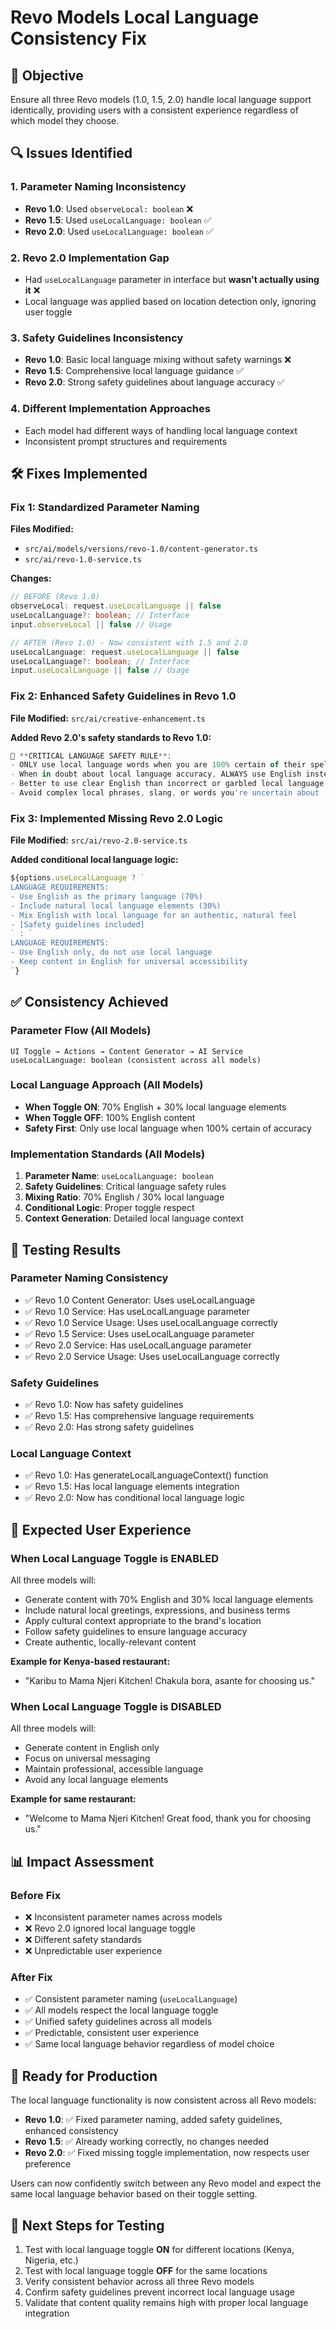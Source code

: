 # Revo Models Local Language Consistency Fix

## 🎯 **Objective**
Ensure all three Revo models (1.0, 1.5, 2.0) handle local language support identically, providing users with a consistent experience regardless of which model they choose.

## 🔍 **Issues Identified**

### **1. Parameter Naming Inconsistency**
- **Revo 1.0**: Used `observeLocal: boolean` ❌
- **Revo 1.5**: Used `useLocalLanguage: boolean` ✅
- **Revo 2.0**: Used `useLocalLanguage: boolean` ✅

### **2. Revo 2.0 Implementation Gap**
- Had `useLocalLanguage` parameter in interface but **wasn't actually using it** ❌
- Local language was applied based on location detection only, ignoring user toggle

### **3. Safety Guidelines Inconsistency**
- **Revo 1.0**: Basic local language mixing without safety warnings ❌
- **Revo 1.5**: Comprehensive local language guidance ✅
- **Revo 2.0**: Strong safety guidelines about language accuracy ✅

### **4. Different Implementation Approaches**
- Each model had different ways of handling local language context
- Inconsistent prompt structures and requirements

## 🛠️ **Fixes Implemented**

### **Fix 1: Standardized Parameter Naming**
**Files Modified:**
- `src/ai/models/versions/revo-1.0/content-generator.ts`
- `src/ai/revo-1.0-service.ts`

**Changes:**
```typescript
// BEFORE (Revo 1.0)
observeLocal: request.useLocalLanguage || false
useLocalLanguage?: boolean; // Interface
input.observeLocal || false // Usage

// AFTER (Revo 1.0) - Now consistent with 1.5 and 2.0
useLocalLanguage: request.useLocalLanguage || false
useLocalLanguage?: boolean; // Interface  
input.useLocalLanguage || false // Usage
```

### **Fix 2: Enhanced Safety Guidelines in Revo 1.0**
**File Modified:** `src/ai/creative-enhancement.ts`

**Added Revo 2.0's safety standards to Revo 1.0:**
```typescript
🚨 **CRITICAL LANGUAGE SAFETY RULE**:
- ONLY use local language words when you are 100% certain of their spelling, meaning, and cultural appropriateness
- When in doubt about local language accuracy, ALWAYS use English instead
- Better to use clear English than incorrect or garbled local language
- Avoid complex local phrases, slang, or words you're uncertain about
```

### **Fix 3: Implemented Missing Revo 2.0 Logic**
**File Modified:** `src/ai/revo-2.0-service.ts`

**Added conditional local language logic:**
```typescript
${options.useLocalLanguage ? `
LANGUAGE REQUIREMENTS:
- Use English as the primary language (70%)
- Include natural local language elements (30%)
- Mix English with local language for an authentic, natural feel
- [Safety guidelines included]
` : `
LANGUAGE REQUIREMENTS:
- Use English only, do not use local language
- Keep content in English for universal accessibility
`}
```

## ✅ **Consistency Achieved**

### **Parameter Flow (All Models)**
```
UI Toggle → Actions → Content Generator → AI Service
useLocalLanguage: boolean (consistent across all models)
```

### **Local Language Approach (All Models)**
- **When Toggle ON**: 70% English + 30% local language elements
- **When Toggle OFF**: 100% English content
- **Safety First**: Only use local language when 100% certain of accuracy

### **Implementation Standards (All Models)**
1. **Parameter Name**: `useLocalLanguage: boolean`
2. **Safety Guidelines**: Critical language safety rules
3. **Mixing Ratio**: 70% English / 30% local language
4. **Conditional Logic**: Proper toggle respect
5. **Context Generation**: Detailed local language context

## 🧪 **Testing Results**

### **Parameter Naming Consistency**
- ✅ Revo 1.0 Content Generator: Uses useLocalLanguage
- ✅ Revo 1.0 Service: Has useLocalLanguage parameter  
- ✅ Revo 1.0 Service Usage: Uses useLocalLanguage correctly
- ✅ Revo 1.5 Service: Uses useLocalLanguage parameter
- ✅ Revo 2.0 Service: Has useLocalLanguage parameter
- ✅ Revo 2.0 Service Usage: Uses useLocalLanguage correctly

### **Safety Guidelines**
- ✅ Revo 1.0: Now has safety guidelines
- ✅ Revo 1.5: Has comprehensive language requirements
- ✅ Revo 2.0: Has strong safety guidelines

### **Local Language Context**
- ✅ Revo 1.0: Has generateLocalLanguageContext() function
- ✅ Revo 1.5: Has local language elements integration
- ✅ Revo 2.0: Now has conditional local language logic

## 🎯 **Expected User Experience**

### **When Local Language Toggle is ENABLED**
All three models will:
- Generate content with 70% English and 30% local language elements
- Include natural local greetings, expressions, and business terms
- Apply cultural context appropriate to the brand's location
- Follow safety guidelines to ensure language accuracy
- Create authentic, locally-relevant content

**Example for Kenya-based restaurant:**
- "Karibu to Mama Njeri Kitchen! Chakula bora, asante for choosing us."

### **When Local Language Toggle is DISABLED**
All three models will:
- Generate content in English only
- Focus on universal messaging
- Maintain professional, accessible language
- Avoid any local language elements

**Example for same restaurant:**
- "Welcome to Mama Njeri Kitchen! Great food, thank you for choosing us."

## 📊 **Impact Assessment**

### **Before Fix**
- ❌ Inconsistent parameter names across models
- ❌ Revo 2.0 ignored local language toggle
- ❌ Different safety standards
- ❌ Unpredictable user experience

### **After Fix**
- ✅ Consistent parameter naming (`useLocalLanguage`)
- ✅ All models respect the local language toggle
- ✅ Unified safety guidelines across all models
- ✅ Predictable, consistent user experience
- ✅ Same local language behavior regardless of model choice

## 🚀 **Ready for Production**

The local language functionality is now consistent across all Revo models:
- **Revo 1.0**: ✅ Fixed parameter naming, added safety guidelines, enhanced consistency
- **Revo 1.5**: ✅ Already working correctly, no changes needed
- **Revo 2.0**: ✅ Fixed missing toggle implementation, now respects user preference

Users can now confidently switch between any Revo model and expect the same local language behavior based on their toggle setting.

## 🔄 **Next Steps for Testing**

1. Test with local language toggle **ON** for different locations (Kenya, Nigeria, etc.)
2. Test with local language toggle **OFF** for the same locations
3. Verify consistent behavior across all three Revo models
4. Confirm safety guidelines prevent incorrect local language usage
5. Validate that content quality remains high with proper local language integration
